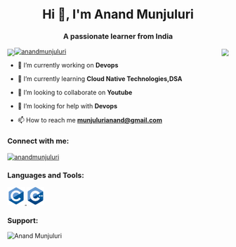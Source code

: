<h1 align="center">Hi 👋, I'm Anand Munjuluri</h1>
<h3 align="center">A passionate learner from India</h3>
<div>
  <a href="https://github.com/Anand-Munjuluri/github-readme-stats" style="float: left;">
    <img height=200 align="center" src="https://github-readme-stats.vercel.app/api?username=danyalejaz&show_icons=true&theme=transparent" />
  </a>
  <a href="https://github.com/Anand-Munjuluri/convoychat" style="float: right;">
    <img height=200 align="center" src="https://github-readme-stats.vercel.app/api/top-langs?username=danyalejaz&layout=compact&langs_count=8&card_width=320&theme=transparent" />
  </a>
</div>
<p align="left"> <a href="https://twitter.com/anandmunjuluri" target="blank"><img src="https://img.shields.io/twitter/follow/anandmunjuluri?logo=twitter&style=for-the-badge" alt="anandmunjuluri" /></a> </p>

- 🔭 I’m currently working on **Devops**

- 🌱 I’m currently learning **Cloud Native Technologies,DSA**

- 👯 I’m looking to collaborate on **Youtube**

- 🤝 I’m looking for help with **Devops**

- 📫 How to reach me **munjulurianand@gmail.com**

<h3 align="left">Connect with me:</h3>
<p align="left">
<a href="https://twitter.com/anandmunjuluri" target="blank"><img align="center" src="https://raw.githubusercontent.com/rahuldkjain/github-profile-readme-generator/master/src/images/icons/Social/twitter.svg" alt="anandmunjuluri" height="30" width="40" /></a>
</p>

<h3 align="left">Languages and Tools:</h3>
<p align="left"> <a href="https://www.cprogramming.com/" target="_blank" rel="noreferrer"> <img src="https://raw.githubusercontent.com/devicons/devicon/master/icons/c/c-original.svg" alt="c" width="40" height="40"/> </a> <a href="https://www.w3schools.com/cpp/" target="_blank" rel="noreferrer"> <img src="https://raw.githubusercontent.com/devicons/devicon/master/icons/cplusplus/cplusplus-original.svg" alt="cplusplus" width="40" height="40"/> </a> </p>

<h3 align="left">Support:</h3>
<p><a href="https://www.buymeacoffee.com/Anand Munjuluri"> <img align="left" src="https://cdn.buymeacoffee.com/buttons/v2/default-yellow.png" height="50" width="210" alt="Anand Munjuluri" /></a></p><br><br>
